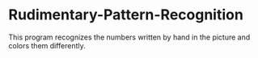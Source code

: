 # Rudimentary-Pattern-Recognition
This program recognizes the numbers written by hand in the picture and colors them differently.
